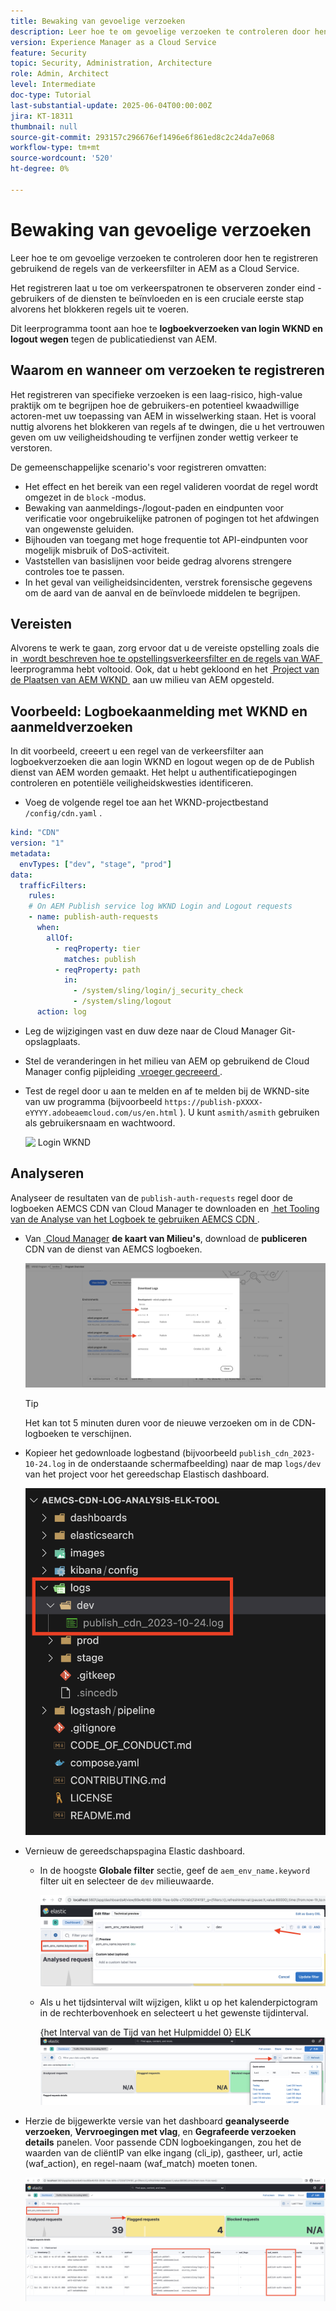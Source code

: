 ```yaml
---
title: Bewaking van gevoelige verzoeken
description: Leer hoe te om gevoelige verzoeken te controleren door hen te registreren gebruikend de regels van de verkeersfilter in AEM as a Cloud Service.
version: Experience Manager as a Cloud Service
feature: Security
topic: Security, Administration, Architecture
role: Admin, Architect
level: Intermediate
doc-type: Tutorial
last-substantial-update: 2025-06-04T00:00:00Z
jira: KT-18311
thumbnail: null
source-git-commit: 293157c296676ef1496e6f861ed8c2c24da7e068
workflow-type: tm+mt
source-wordcount: '520'
ht-degree: 0%

---
```


# Bewaking van gevoelige verzoeken

Leer hoe te om gevoelige verzoeken te controleren door hen te registreren gebruikend de regels van de verkeersfilter in AEM as a Cloud Service.

Het registreren laat u toe om verkeerspatronen te observeren zonder eind - gebruikers of de diensten te beïnvloeden en is een cruciale eerste stap alvorens het blokkeren regels uit te voeren.

Dit leerprogramma toont aan hoe te **logboekverzoeken van login WKND en logout wegen** tegen de publicatiedienst van AEM.

## Waarom en wanneer om verzoeken te registreren

Het registreren van specifieke verzoeken is een laag-risico, high-value praktijk om te begrijpen hoe de gebruikers-en potentieel kwaadwillige actoren-met uw toepassing van AEM in wisselwerking staan. Het is vooral nuttig alvorens het blokkeren van regels af te dwingen, die u het vertrouwen geven om uw veiligheidshouding te verfijnen zonder wettig verkeer te verstoren.

De gemeenschappelijke scenario&#39;s voor registreren omvatten:

- Het effect en het bereik van een regel valideren voordat de regel wordt omgezet in de `block` -modus.
- Bewaking van aanmeldings-/logout-paden en eindpunten voor verificatie voor ongebruikelijke patronen of pogingen tot het afdwingen van ongewenste geluiden.
- Bijhouden van toegang met hoge frequentie tot API-eindpunten voor mogelijk misbruik of DoS-activiteit.
- Vaststellen van basislijnen voor beide gedrag alvorens strengere controles toe te passen.
- In het geval van veiligheidsincidenten, verstrek forensische gegevens om de aard van de aanval en de beïnvloede middelen te begrijpen.

## Vereisten

Alvorens te werk te gaan, zorg ervoor dat u de vereiste opstelling zoals die in [&#x200B; wordt beschreven hoe te opstellingsverkeersfilter en de regels van WAF &#x200B;](../setup.md) leerprogramma hebt voltooid. Ook, dat u hebt gekloond en het [&#x200B; Project van de Plaatsen van AEM WKND &#x200B;](https://github.com/adobe/aem-guides-wknd) aan uw milieu van AEM opgesteld.

## Voorbeeld: Logboekaanmelding met WKND en aanmeldverzoeken

In dit voorbeeld, creeert u een regel van de verkeersfilter aan logboekverzoeken die aan login WKND en logout wegen op de de Publish dienst van AEM worden gemaakt. Het helpt u authentificatiepogingen controleren en potentiële veiligheidskwesties identificeren.

- Voeg de volgende regel toe aan het WKND-projectbestand `/config/cdn.yaml` .

```yaml
kind: "CDN"
version: "1"
metadata:
  envTypes: ["dev", "stage", "prod"]
data:
  trafficFilters:
    rules:
    # On AEM Publish service log WKND Login and Logout requests
    - name: publish-auth-requests
      when:
        allOf:
          - reqProperty: tier
            matches: publish
          - reqProperty: path
            in:
              - /system/sling/login/j_security_check
              - /system/sling/logout
      action: log   
```

- Leg de wijzigingen vast en duw deze naar de Cloud Manager Git-opslagplaats.

- Stel de veranderingen in het milieu van AEM op gebruikend de Cloud Manager config pijpleiding [&#x200B; vroeger gecreeerd &#x200B;](../setup.md#deploy-rules-using-adobe-cloud-manager).

- Test de regel door u aan te melden en af te melden bij de WKND-site van uw programma (bijvoorbeeld `https://publish-pXXXX-eYYYY.adobeaemcloud.com/us/en.html` ). U kunt `asmith/asmith` gebruiken als gebruikersnaam en wachtwoord.

  ![&#x200B; Login WKND &#x200B;](../assets/how-to/wknd-login.png)

## Analyseren

Analyseer de resultaten van de `publish-auth-requests` regel door de logboeken AEMCS CDN van Cloud Manager te downloaden en [&#x200B; het Tooling van de Analyse van het Logboek te gebruiken AEMCS CDN &#x200B;](../setup.md#setup-the-elastic-dashboard-tool).

- Van [&#x200B; Cloud Manager &#x200B;](https://my.cloudmanager.adobe.com/) **de kaart van Milieu&#39;s**, download de **publiceren** CDN van de dienst van AEMCS logboeken.

  ![&#x200B; Cloud Manager CDN Logs Downloads &#x200B;](../assets/how-to/cloud-manager-cdn-log-downloads.png)

  >[!TIP]
  >
  > Het kan tot 5 minuten duren voor de nieuwe verzoeken om in de CDN- logboeken te verschijnen.

- Kopieer het gedownloade logbestand (bijvoorbeeld `publish_cdn_2023-10-24.log` in de onderstaande schermafbeelding) naar de map `logs/dev` van het project voor het gereedschap Elastisch dashboard.

  ![&#x200B; de Omslag van de Logboeken van het Hulpmiddel ELK &#x200B;](../assets/how-to/elk-tool-logs-folder.png)

- Vernieuw de gereedschapspagina Elastic dashboard.
   - In de hoogste **Globale filter** sectie, geef de `aem_env_name.keyword` filter uit en selecteer de `dev` milieuwaarde.

     ![&#x200B; Globale Filter van het Hulpmiddel ELK &#x200B;](../assets/how-to/elk-tool-global-filter.png)

   - Als u het tijdsinterval wilt wijzigen, klikt u op het kalenderpictogram in de rechterbovenhoek en selecteert u het gewenste tijdinterval.

     {het Interval van de Tijd van het Hulpmiddel 0} ELK ![](../assets/how-to/elk-tool-time-interval.png)

- Herzie de bijgewerkte versie van het dashboard **geanalyseerde verzoeken**, **Vervroegingen met vlag**, en **Gegrafeerde verzoeken details** panelen. Voor passende CDN logboekingangen, zou het de waarden van de cliëntIP van elke ingang (cli_ip), gastheer, url, actie (waf_action), en regel-naam (waf_match) moeten tonen.

  ![&#x200B; het Dashboard van het Hulpmiddel van het ELK &#x200B;](../assets/how-to/elk-tool-dashboard.png)

